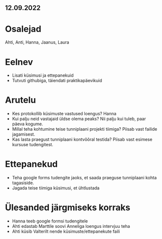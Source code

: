 ## 12.09.2022

# Osalejad
Ahti, Anti, Hanna, Jaanus, Laura

# Eelnev
* Lisati küsimusi ja ettepanekuid
* Tutvuti githubiga, täiendati praktikapäevikuid

# Arutelu
* Kes protokollib küsimuste vastused loengus? Hanna
* Kui palju neid vastajaid üldse olema peaks? Nii palju kui tuleb, paar päeva kogume.
* Millal teha kohtumine teise tunniplaani projekti tiimiga? Piisab vast failide jagamisest.
* Kas lasta praegust tunniplaani kontvõõral testida? Piisab vast esimese kursuse tudengitest.

# Ettepanekud
* Teha google forms tudengite jaoks, et saada praeguse tunniplaani kohta tagasiside.
* Jagada teise tiimiga küsimusi, et ühtlustada

# Ülesanded järgmiseks korraks
* Hanna teeb google formsi tudengitele
* Ahti edastab Marttile soovi Anneliga loengus intervjuu teha
* Ahti küsib Valterilt nende küsimuste/ettepanekute faili

